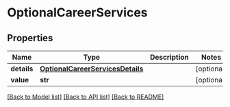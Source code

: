 # OptionalCareerServices


## Properties
Name | Type | Description | Notes
------------ | ------------- | ------------- | -------------
**details** | [**OptionalCareerServicesDetails**](OptionalCareerServicesDetails.md) |  | [optional] 
**value** | **str** |  | [optional] 

[[Back to Model list]](../README.md#documentation-for-models) [[Back to API list]](../README.md#documentation-for-api-endpoints) [[Back to README]](../README.md)



